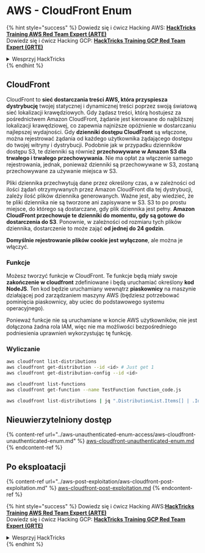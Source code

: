 # AWS - CloudFront Enum

{% hint style="success" %}
Dowiedz się i ćwicz Hacking AWS: <img src="/.gitbook/assets/image.png" alt="" data-size="line">[**HackTricks Training AWS Red Team Expert (ARTE)**](https://training.hacktricks.xyz/courses/arte)<img src="/.gitbook/assets/image.png" alt="" data-size="line">\
Dowiedz się i ćwicz Hacking GCP: <img src="/.gitbook/assets/image (2).png" alt="" data-size="line">[**HackTricks Training GCP Red Team Expert (GRTE)**<img src="/.gitbook/assets/image (2).png" alt="" data-size="line">](https://training.hacktricks.xyz/courses/grte)

<details>

<summary>Wesprzyj HackTricks</summary>

* Sprawdź [**plany subskrypcyjne**](https://github.com/sponsors/carlospolop)!
* **Dołącz do** 💬 [**grupy Discord**](https://discord.gg/hRep4RUj7f) lub [**grupy telegramowej**](https://t.me/peass) lub **śledź** nas na **Twitterze** 🐦 [**@hacktricks\_live**](https://twitter.com/hacktricks\_live)**.**
* **Udostępnij sztuczki hakerskie, przesyłając PR-y do** [**HackTricks**](https://github.com/carlospolop/hacktricks) i [**HackTricks Cloud**](https://github.com/carlospolop/hacktricks-cloud) github repos.

</details>
{% endhint %}

## CloudFront

CloudFront to **sieć dostarczania treści AWS, która przyspiesza dystrybucję** twojej statycznej i dynamicznej treści poprzez swoją światową sieć lokalizacji krawędziowych. Gdy żądasz treści, którą hostujesz za pośrednictwem Amazon CloudFront, żądanie jest kierowane do najbliższej lokalizacji krawędziowej, co zapewnia najniższe opóźnienie w dostarczaniu najlepszej wydajności. Gdy **dzienniki dostępu CloudFront** są włączone, można rejestrować żądania od każdego użytkownika żądającego dostępu do twojej witryny i dystrybucji. Podobnie jak w przypadku dzienników dostępu S3, te dzienniki są również **przechowywane w Amazon S3 dla trwałego i trwałego przechowywania**. Nie ma opłat za włączenie samego rejestrowania, jednak, ponieważ dzienniki są przechowywane w S3, zostaną przechowywane za używanie miejsca w S3.

Pliki dziennika przechwytują dane przez określony czas, a w zależności od ilości żądań otrzymywanych przez Amazon CloudFront dla tej dystrybucji, zależy ilość plików dziennika generowanych. Ważne jest, aby wiedzieć, że te pliki dziennika nie są tworzone ani zapisywane w S3. S3 to po prostu miejsce, do którego są dostarczane, gdy plik dziennika jest pełny. **Amazon CloudFront przechowuje te dzienniki do momentu, gdy są gotowe do dostarczenia do S3**. Ponownie, w zależności od rozmiaru tych plików dziennika, dostarczenie to może zająć **od jednej do 24 godzin**.

**Domyślnie rejestrowanie plików cookie jest wyłączone**, ale można je włączyć.

### Funkcje

Możesz tworzyć funkcje w CloudFront. Te funkcje będą miały swoje **zakończenie w cloudfront** zdefiniowane i będą uruchamiać określony **kod NodeJS**. Ten kod będzie uruchamiany wewnątrz **piaskownicy** na maszynie działającej pod zarządzaniem maszyny AWS (będziesz potrzebować pominięcia piaskownicy, aby uciec do podstawowego systemu operacyjnego).

Ponieważ funkcje nie są uruchamiane w koncie AWS użytkowników, nie jest dołączona żadna rola IAM, więc nie ma możliwości bezpośredniego podniesienia uprawnień wykorzystując tę funkcję.

### Wyliczanie
```bash
aws cloudfront list-distributions
aws cloudfront get-distribution --id <id> # Just get 1
aws cloudfront get-distribution-config --id <id>

aws cloudfront list-functions
aws cloudfront get-function --name TestFunction function_code.js

aws cloudfront list-distributions | jq ".DistributionList.Items[] | .Id, .Origins.Items[].Id, .Origins.Items[].DomainName, .AliasICPRecordals[].CNAME"
```
## Nieuwierzytelniony dostęp

{% content-ref url="../aws-unauthenticated-enum-access/aws-cloudfront-unauthenticated-enum.md" %}
[aws-cloudfront-unauthenticated-enum.md](../aws-unauthenticated-enum-access/aws-cloudfront-unauthenticated-enum.md)
{% endcontent-ref %}

## Po eksploatacji

{% content-ref url="../aws-post-exploitation/aws-cloudfront-post-exploitation.md" %}
[aws-cloudfront-post-exploitation.md](../aws-post-exploitation/aws-cloudfront-post-exploitation.md)
{% endcontent-ref %}

{% hint style="success" %}
Dowiedz się i ćwicz Hacking AWS:<img src="/.gitbook/assets/image.png" alt="" data-size="line">[**HackTricks Training AWS Red Team Expert (ARTE)**](https://training.hacktricks.xyz/courses/arte)<img src="/.gitbook/assets/image.png" alt="" data-size="line">\
Dowiedz się i ćwicz Hacking GCP: <img src="/.gitbook/assets/image (2).png" alt="" data-size="line">[**HackTricks Training GCP Red Team Expert (GRTE)**<img src="/.gitbook/assets/image (2).png" alt="" data-size="line">](https://training.hacktricks.xyz/courses/grte)

<details>

<summary>Wesprzyj HackTricks</summary>

* Sprawdź [**plany subskrypcyjne**](https://github.com/sponsors/carlospolop)!
* **Dołącz do** 💬 [**grupy Discord**](https://discord.gg/hRep4RUj7f) lub [**grupy telegramowej**](https://t.me/peass) lub **śledź** nas na **Twitterze** 🐦 [**@hacktricks\_live**](https://twitter.com/hacktricks\_live)**.**
* **Podziel się trikami hakerskimi, przesyłając PR-y do** [**HackTricks**](https://github.com/carlospolop/hacktricks) i [**HackTricks Cloud**](https://github.com/carlospolop/hacktricks-cloud) github repos.

</details>
{% endhint %}
